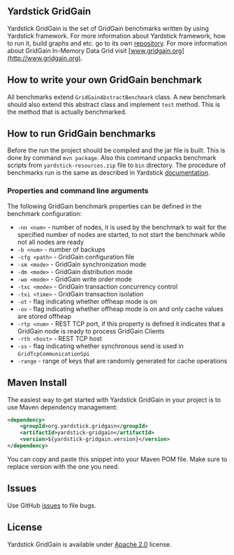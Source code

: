 ## Yardstick GridGain
Yardstick GridGain is the set of GridGain benchmarks written by using Yardstick framework.
For more information about Yardstick framework, how to run it, build graphs and etc.
go to its own [repository](https://github.com/gridgain/yardstick).
For more information about GridGain In-Memory Data Grid visit [www.gridgain.org](http://www.gridgain.org).

## How to write your own GridGain benchmark
All benchmarks extend `GridGainAbstractBenchmark` class. A new benchmark should also extend this
abstract class and implement `test` method. This is the method that is actually benchmarked.

## How to run GridGain benchmarks
Before the run the project should be compiled and the jar file is built. This is done by command `mvn package`.
Also this command unpacks benchmark scripts from `yardstick-resources.zip` file to `bin` directory.
The procedure of benchmarks run is the same as described in Yardstick
[documentation](https://github.com/gridgain/yardstick).

### Properties and command line arguments

The following GridGain benchmark properties can be defined in the benchmark configuration:

* `-nn <num>` - number of nodes, it is used by the benchmark to wait for the specified number of nodes are started,
    to not start the benchmark while not all nodes are ready
* `-b <num>` - number of backups
* `-cfg <path>` - GridGain configuration file
* `-sm <mode>` - GridGain synchronization mode
* `-dm <mode>` - GridGain distribution mode
* `-wo <mode>` - GridGain write order mode
* `-txc <mode>` - GridGain transaction concurrency control
* `-txi <time>` - GridGain transaction isolation
* `-ot` - flag indicating whether offheap mode is on
* `-ov` - flag indicating whether offheap mode is on and only cache values are stored offheap
* `-rtp <num>` - REST TCP port, if this property is defined it indicates that a GridGain node is ready to process GridGain Clients
* `-rth <host>` - REST TCP host
* `-ss` - flag indicating whether synchronous send is used in `GridTcpCommunicationSpi`
* `-range` - range of keys that are randomly generated for cache operations

## Maven Install
The easiest way to get started with Yardstick GridGain in your project is to use Maven dependency management:

```xml
<dependency>
    <groupId>org.yardstick.gridgain</groupId>
    <artifactId>yardstick-gridgain</artifactId>
    <version>${yardstick-gridgain.version}</version>
</dependency>
```

You can copy and paste this snippet into your Maven POM file. Make sure to replace version with the one you need.

## Issues
Use GitHub [issues](https://github.com/gridgain/yardstick-gridgain/issues) to file bugs.

## License
Yardstick GridGain is available under [Apache 2.0](http://www.apache.org/licenses/LICENSE-2.0.html) license.
